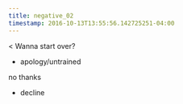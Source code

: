 ```yaml
---
title: negative_02
timestamp: 2016-10-13T13:55:56.142725251-04:00
---
```


< Wanna start over?
* apology/untrained

no thanks
* decline
